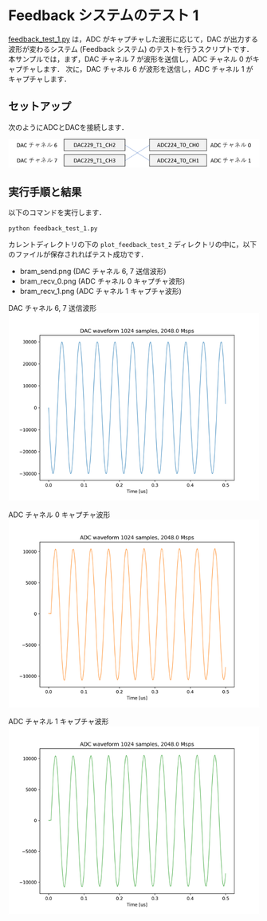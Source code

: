# Feedback システムのテスト 1

[feedback_test_1.py](./feedback_test_1.py) は，ADC がキャプチャした波形に応じて，DAC が出力する波形が変わるシステム (Feedback システム) のテストを行うスクリプトです．
本サンプルでは，まず，DAC チャネル 7 が波形を送信し，ADC チャネル 0 がキャプチャします．
次に，DAC チャネル 6 が波形を送信し，ADC チャネル 1 がキャプチャします．

## セットアップ

次のようにADCとDACを接続します．  

![セットアップ](../../docs/images/dac_adc_setup-3.png)

## 実行手順と結果

以下のコマンドを実行します．

```
python feedback_test_1.py
```

カレントディレクトリの下の `plot_feedback_test_2` ディレクトリの中に，以下のファイルが保存されればテスト成功です．
- bram_send.png (DAC チャネル 6, 7 送信波形)
- bram_recv_0.png (ADC チャネル 0 キャプチャ波形)
- bram_recv_1.png (ADC チャネル 1 キャプチャ波形)

DAC チャネル 6, 7 送信波形  
![DAC チャネル 6, 7 送信波形](images/bram_send.png)

ADC チャネル 0 キャプチャ波形  
![ADC チャネル 0 キャプチャ波形](images/bram_recv_0.png)

ADC チャネル 1 キャプチャ波形  
![ADC チャネル 1 キャプチャ波形](images/bram_recv_1.png)
